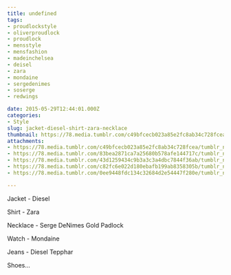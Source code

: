 ```yaml
---
title: undefined
tags:
- proudlockstyle
- oliverproudlock
- proudlock
- mensstyle
- mensfashion
- madeinchelsea
- deisel
- zara
- mondaine
- sergedenimes
- soserge
- redwings

date: 2015-05-29T12:44:01.000Z
categories:
- Style
slug: jacket-diesel-shirt-zara-necklace
thumbnail: https://78.media.tumblr.com/c49bfcecb023a85e2fc8ab34c728fcea/tumblr_np417rEkEI1rhrm24o4_540.jpg
attachments:
- https://78.media.tumblr.com/c49bfcecb023a85e2fc8ab34c728fcea/tumblr_np417rEkEI1rhrm24o4_1280.jpg
- https://78.media.tumblr.com/83bea2871ca7a25680b578afe144717c/tumblr_np417rEkEI1rhrm24o3_1280.jpg
- https://78.media.tumblr.com/43d1259434c9b3a3c3a4dbc7844f36ab/tumblr_np417rEkEI1rhrm24o2_1280.jpg
- https://78.media.tumblr.com/c82fc6e022d180ebafb199ab8358305b/tumblr_np417rEkEI1rhrm24o1_1280.jpg
- https://78.media.tumblr.com/0ee9448fdc134c32684d2e54447f280e/tumblr_np417rEkEI1rhrm24o5_1280.jpg

---
```


Jacket - Diesel 

 Shirt - Zara  

 Necklace -  Serge DeNimes Gold Padlock

 Watch - Mondaine 

 Jeans - Diesel Tepphar 

 Shoes...
